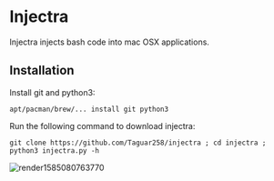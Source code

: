 # Injectra
Injectra injects bash code into mac OSX applications.

## Installation
Install git and python3:

```apt/pacman/brew/... install git python3```

Run the following command to download injectra:

```git clone https://github.com/Taguar258/injectra ; cd injectra ; python3 injectra.py -h```

![render1585080763770](https://user-images.githubusercontent.com/36562445/77473525-e7c46d80-6e15-11ea-8fe8-235df7a24bb0.gif)
